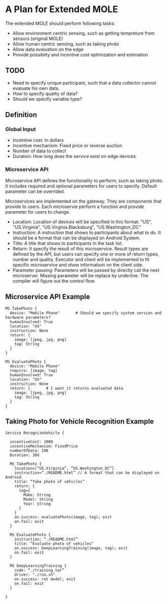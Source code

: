# A Plan for Extended MOLE

The extended MOLE should perform following tasks:

* Allow environment centric sensing, such as getting tempreture from sensors (original MOLE)
* Allow human centric sensing, such as taking photo
* Allow data evaluation on the edge
* Provide possiblity and incentive cost optimization and estimation

## TODO

* Need to specify unique participant, such that a data collector cannot evaluate his own data.
* How to specify quality of data?
* Should we specify variable type?

## Definition

### Global Input

* Incentive cost: In dollars
* Incentive mechanism: Fixed price or reverse auction
* Number of data to collect
* Duration: How long does the service exist on edge devices.

### Microservice API

Microservice API defines the functionality to perform, such as taking photo. It includes required and optional parameters for users to specify. Default parameter can be overrided.

Microservices are implemented on the gateway. They are components that provide to users. Each microservie perform a function and provide parameter for users to change.

* Location: Location of devices will be specified in this format: "US", "US.Virginia", "US.Virginia.Blacksburg", "US.Washington_DC"
* Instruction: A instruction that shows to participants about what to do. It should be a format that can be displayed on Android System.
* Title: A title that shows to participants in the task list.
* Return: It specify the result of this microservice. Result types are defined by the API, but users can specify one or more of return types, number and quality. Executor and client will be implemented to fit specific microservice and show informatioin on the client side.
* Parameter passing: Parameters will be passed by directly call the next microserver. Missing parameter will be replace by underline. The compiler will figure out the control flow.

## Microservice API Example

```
MS TakePhoto {
  device: "Mobile Phone"       # Should we specify system version and hardware parameters?
  humanInvolved: True
  location: "US"
  instruction: None
  return: {
    image: [jpeg, jpg, png]
    tag: String
  }
}
```

```
MS EvaluatePhoto {
  device: "Mobile Phone" 
  require: [image, tag]
  humanInvolved: True
  location: "US"
  instruction: None
  return: {       # I want it returns evaluated data
    image: [jpeg, jpg, png]
    tag: String
  }
}
```

## Taking Photo for Vehicle Recognition Example

```
Service RecognizeVehicle {
	
  incentiveCost: 1000
  incentiveMechanism: FixedPrice
  numberOfData: 100
  Duration: 30d
	
  MS TakePhoto {
    location=[“US.Virginia”, “US.Washington_DC”]
    instruction=“./README.html” // A format that can be displayed on Android
    title: “Take photo of vehicles”
    return: {
      tag={
        Make: String
        Model: String
        Year: String
      }
    }
    on.success: evaluatePhoto(image, tag); exit
    on.fail: exit
  }

  MS EvaluatePhoto {
    instruction: “./README.html”
    title: “Evaluate photo of vehicles”
    on.success: DeepLearningTraining(image, tag); exit
    on.fail: exit
  }

  MS DeepLearningTraining {
    code: “./training.tar”
    driver: "./run.sh"
    on.success: ret model; exit
    on.fail: exit
  }
  
}

```
